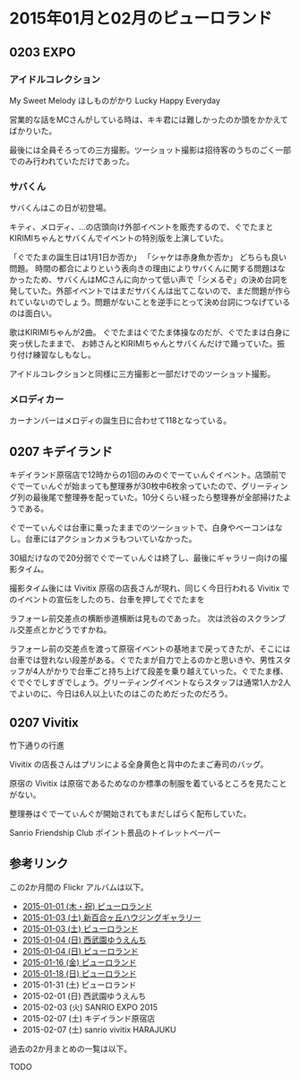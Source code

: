 # 2015年01月と02月のピューロランド

## 0203 EXPO

### アイドルコレクション

My Sweet Melody
ほしものがかり
Lucky Happy Everyday

営業的な話をMCさんがしている時は、キキ君には難しかったのか頭をかかえてばかりいた。

最後には全員そろっての三方撮影。ツーショット撮影は招待客のうちのごく一部でのみ行われていただけであった。

### サバくん

サバくんはこの日が初登場。

キティ、メロディ、…の店頭向け外部イベントを販売するので、ぐでたまとKIRIMIちゃんとサバくんでイベントの特別版を上演していた。

「ぐでたまの誕生日は1月1日か否か」
「シャケは赤身魚か否か」
どちらも良い問題。
時間の都合によりという表向きの理由によりサバくんに関する問題はなかったため、サバくんはMCさんに向かって低い声で「シメるぞ」の決め台詞を発していた。外部イベントではまだサバくんは出てこないので、まだ問題が作られていないのでしょう。問題がないことを逆手にとって決め台詞につなげているのは面白い。

歌はKIRIMIちゃんが2曲。
ぐでたまはぐでたま体操なのだが、ぐでたまは白身に突っ伏したままで、
お姉さんとKIRIMIちゃんとサバくんだけで踊っていた。振り付け練習なしもなし。

アイドルコレクションと同様に三方撮影と一部だけでのツーショット撮影。

### メロディカー

カーナンバーはメロディの誕生日に合わせて118となっている。

## 0207 キデイランド

キデイランド原宿店で12時からの1回のみのぐでーてぃんぐイベント。店頭前でぐでーてぃんぐが始まっても整理券が30枚中6枚余っていたので、グリーティング列の最後尾で整理券を配っていた。10分くらい経ったら整理券が全部掃けたようである。

ぐでーてぃんぐは台車に乗ったままでのツーショットで、白身やベーコンはなし。台車にはアクションカメラもついていなかった。

30組だけなので20分弱でぐでーてぃんぐは終了し、最後にギャラリー向けの撮影タイム。

撮影タイム後には Vivitix 原宿の店長さんが現れ、同じく今日行われる Vivitix でのイベントの宣伝をしたのち、台車を押してぐでたまを

ラフォーレ前交差点の横断歩道横断は見ものであった。
次は渋谷のスクランブル交差点とかどうですかね。

ラフォーレ前の交差点を渡って原宿イベントの基地まで戻ってきたが、そこには台車では登れない段差がある。ぐでたまが自力で上るのかと思いきや、男性スタッフが4人がかりで台車ごと持ち上げて段差を乗り越えていった。ぐでたま様、ぐでぐでしすぎでしょう。グリーティングイベントならスタッフは通常1人か2人でよいのに、今日は6人以上いたのはこのためだったのだろう。

## 0207 Vivitix

竹下通りの行進

Vivitix の店長さんはプリンによる全身黄色と背中のたまご寿司のバッグ。

原宿の Vivitix は原宿であるためなのか標準の制服を着ているところを見たことがない。

整理券はぐでーてぃんぐが開始されてもまだしばらく配布していた。

Sanrio Friendship Club ポイント景品のトイレットペーパー

## 参考リンク

この2か月間の Flickr アルバムは以下。

* [2015-01-01 (木・祝) ピューロランド](https://www.flickr.com/photos/ohtake_tomohiro/sets/72157650223864056/)
* [2015-01-03 (土) 新百合ヶ丘ハウジングギャラリー](https://www.flickr.com/photos/ohtake_tomohiro/sets/72157648007602953/)
* [2015-01-03 (土) ピューロランド](https://www.flickr.com/photos/ohtake_tomohiro/sets/72157648007602953/)
* [2015-01-04 (日) 西武園ゆうえんち](https://www.flickr.com/photos/ohtake_tomohiro/sets/72157650338232505/)
* [2015-01-04 (日) ピューロランド](https://www.flickr.com/photos/ohtake_tomohiro/sets/72157648009620283/)
* [2015-01-16 (金) ピューロランド](https://www.flickr.com/photos/ohtake_tomohiro/sets/72157648225860784/)
* [2015-01-18 (日) ピューロランド](https://www.flickr.com/photos/ohtake_tomohiro/sets/72157650194553700/)
* 2015-01-31 (土) ピューロランド
* 2015-02-01 (日) 西武園ゆうえんち
* 2015-02-03 (火) SANRIO EXPO 2015
* 2015-02-07 (土) キデイランド原宿店
* 2015-02-07 (土) sanrio vivitix HARAJUKU


過去の2か月まとめの一覧は以下。

TODO
